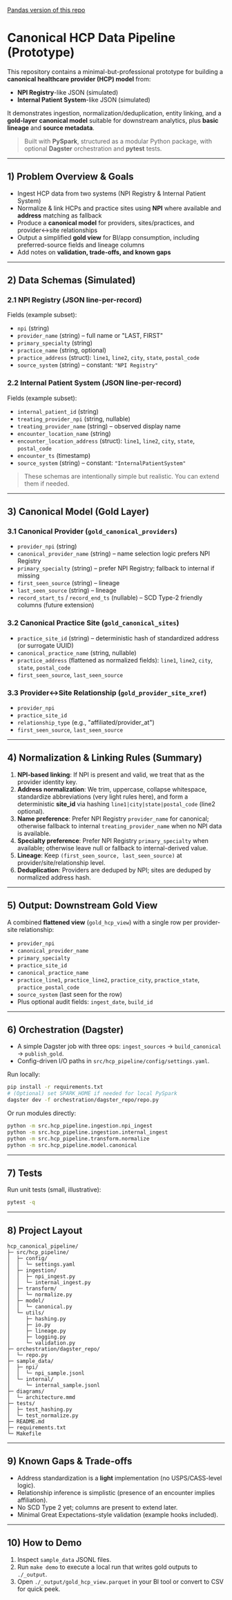 [Pandas version of this repo](https://github.com/XushnazarovFaxriddin/hcp_canonical_pipeline/tree/pandas_version)

# Canonical HCP Data Pipeline (Prototype)

This repository contains a minimal-but-professional prototype for building a **canonical healthcare provider (HCP) model** from:
- **NPI Registry**-like JSON (simulated)
- **Internal Patient System**-like JSON (simulated)

It demonstrates ingestion, normalization/deduplication, entity linking, and a **gold-layer canonical model** suitable for downstream analytics, plus **basic lineage** and **source metadata**.

> Built with **PySpark**, structured as a modular Python package, with optional **Dagster** orchestration and **pytest** tests.

---

## 1) Problem Overview & Goals

- Ingest HCP data from two systems (NPI Registry & Internal Patient System)
- Normalize & link HCPs and practice sites using **NPI** where available and **address** matching as fallback
- Produce a **canonical model** for providers, sites/practices, and provider↔site relationships
- Output a simplified **gold view** for BI/app consumption, including preferred-source fields and lineage columns
- Add notes on **validation, trade-offs, and known gaps**

---

## 2) Data Schemas (Simulated)

### 2.1 NPI Registry (JSON line-per-record)
Fields (example subset):
- `npi` (string)
- `provider_name` (string) – full name or "LAST, FIRST"
- `primary_specialty` (string)
- `practice_name` (string, optional)
- `practice_address` (struct): `line1`, `line2`, `city`, `state`, `postal_code`
- `source_system` (string) – constant: `"NPI Registry"`

### 2.2 Internal Patient System (JSON line-per-record)
Fields (example subset):
- `internal_patient_id` (string)
- `treating_provider_npi` (string, nullable)
- `treating_provider_name` (string) – observed display name
- `encounter_location_name` (string)
- `encounter_location_address` (struct): `line1`, `line2`, `city`, `state`, `postal_code`
- `encounter_ts` (timestamp)
- `source_system` (string) – constant: `"InternalPatientSystem"`

> These schemas are intentionally simple but realistic. You can extend them if needed.

---

## 3) Canonical Model (Gold Layer)

### 3.1 Canonical Provider (`gold_canonical_providers`)
- `provider_npi` (string)
- `canonical_provider_name` (string) – name selection logic prefers NPI Registry
- `primary_specialty` (string) – prefer NPI Registry; fallback to internal if missing
- `first_seen_source` (string) – lineage
- `last_seen_source` (string) – lineage
- `record_start_ts` / `record_end_ts` (nullable) – SCD Type-2 friendly columns (future extension)

### 3.2 Canonical Practice Site (`gold_canonical_sites`)
- `practice_site_id` (string) – deterministic hash of standardized address (or surrogate UUID)
- `canonical_practice_name` (string, nullable)
- `practice_address` (flattened as normalized fields): `line1`, `line2`, `city`, `state`, `postal_code`
- `first_seen_source`, `last_seen_source`

### 3.3 Provider↔Site Relationship (`gold_provider_site_xref`)
- `provider_npi`
- `practice_site_id`
- `relationship_type` (e.g., "affiliated/provider_at")
- `first_seen_source`, `last_seen_source`

---

## 4) Normalization & Linking Rules (Summary)

1. **NPI-based linking**: If NPI is present and valid, we treat that as the provider identity key.
2. **Address normalization**: We trim, uppercase, collapse whitespace, standardize abbreviations (very light rules here), and form a deterministic **site_id** via hashing `line1|city|state|postal_code` (line2 optional).
3. **Name preference**: Prefer NPI Registry `provider_name` for canonical; otherwise fallback to internal `treating_provider_name` when no NPI data is available.
4. **Specialty preference**: Prefer NPI Registry `primary_specialty` when available; otherwise leave null or fallback to internal-derived value.
5. **Lineage**: Keep `(first_seen_source, last_seen_source)` at provider/site/relationship level.
6. **Deduplication**: Providers are deduped by NPI; sites are deduped by normalized address hash.

---

## 5) Output: Downstream Gold View

A combined **flattened view** (`gold_hcp_view`) with a single row per provider-site relationship:

- `provider_npi`
- `canonical_provider_name`
- `primary_specialty`
- `practice_site_id`
- `canonical_practice_name`
- `practice_line1`, `practice_line2`, `practice_city`, `practice_state`, `practice_postal_code`
- `source_system` (last seen for the row)  
- Plus optional audit fields: `ingest_date`, `build_id`

---

## 6) Orchestration (Dagster)

- A simple Dagster job with three ops: `ingest_sources` → `build_canonical` → `publish_gold`.
- Config-driven I/O paths in `src/hcp_pipeline/config/settings.yaml`.

Run locally:
```bash
pip install -r requirements.txt
# (Optional) set SPARK_HOME if needed for local PySpark
dagster dev -f orchestration/dagster_repo/repo.py
```

Or run modules directly:
```bash
python -m src.hcp_pipeline.ingestion.npi_ingest
python -m src.hcp_pipeline.ingestion.internal_ingest
python -m src.hcp_pipeline.transform.normalize
python -m src.hcp_pipeline.model.canonical
```

---

## 7) Tests

Run unit tests (small, illustrative):
```bash
pytest -q
```

---

## 8) Project Layout

```
hcp_canonical_pipeline/
├─ src/hcp_pipeline/
│  ├─ config/
│  │  └─ settings.yaml
│  ├─ ingestion/
│  │  ├─ npi_ingest.py
│  │  └─ internal_ingest.py
│  ├─ transform/
│  │  └─ normalize.py
│  ├─ model/
│  │  └─ canonical.py
│  └─ utils/
│     ├─ hashing.py
│     ├─ io.py
│     ├─ lineage.py
│     ├─ logging.py
│     └─ validation.py
├─ orchestration/dagster_repo/
│  └─ repo.py
├─ sample_data/
│  ├─ npi/
│  │  └─ npi_sample.jsonl
│  └─ internal/
│     └─ internal_sample.jsonl
├─ diagrams/
│  └─ architecture.mmd
├─ tests/
│  ├─ test_hashing.py
│  └─ test_normalize.py
├─ README.md
├─ requirements.txt
└─ Makefile
```

---

## 9) Known Gaps & Trade-offs
- Address standardization is a **light** implementation (no USPS/CASS-level logic).
- Relationship inference is simplistic (presence of an encounter implies affiliation).
- No SCD Type 2 yet; columns are present to extend later.
- Minimal Great Expectations-style validation (example hooks included).

---

## 10) How to Demo
1) Inspect `sample_data` JSONL files.
2) Run `make demo` to execute a local run that writes gold outputs to `./_output`.
3) Open `./_output/gold_hcp_view.parquet` in your BI tool or convert to CSV for quick peek.
